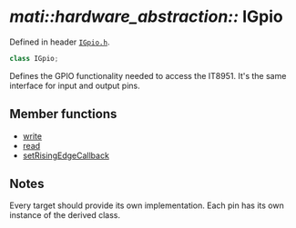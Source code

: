 # _mati::hardware_abstraction::_ **IGpio**

Defined in header [`IGpio.h`](../../lib/src/IGpio.h).

```cpp
class IGpio;
```

Defines the GPIO functionality needed to access the IT8951. It's the same interface for input and output pins.

## Member functions

- [write](write.md) 
- [read](read.md)
- [setRisingEdgeCallback](setRisingEdgeCallback.md)

## Notes

Every target should provide its own implementation. Each pin has its own instance of the derived class.